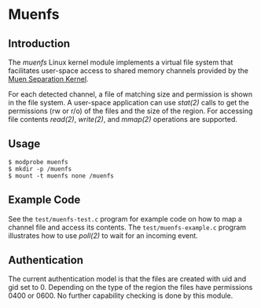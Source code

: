 # Muenfs

## Introduction

The *muenfs* Linux kernel module implements a virtual file system that
facilitates user-space access to shared memory channels provided by the [Muen
Separation Kernel][1].

For each detected channel, a file of matching size and permission is shown in
the file system. A user-space application can use *stat(2)* calls to get the
permissions (rw or r/o) of the files and the size of the region. For accessing
file contents *read(2)*, *write(2)*, and *mmap(2)* operations are supported.

## Usage

    $ modprobe muenfs
    $ mkdir -p /muenfs
    $ mount -t muenfs none /muenfs

## Example Code

See the `test/muenfs-test.c` program for example code on how to map a channel
file and access its contents. The `test/muenfs-example.c` program illustrates
how to use *poll(2)* to wait for an incoming event.

## Authentication

The current authentication model is that the files are created with uid and gid
set to 0. Depending on the type of the region the files have permissions 0400
or 0600. No further capability checking is done by this module.

[1]: https://muen.sk
